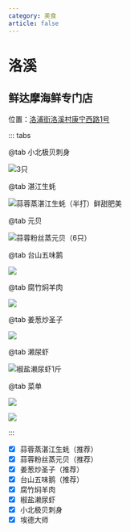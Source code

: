 ```yaml
---
category: 美食
article: false
---
```


# 洛溪

## 鲜达摩海鲜专门店

<span class="icon iconfont icon-locate"></span> 位置：<a href="https://ditu.amap.com/place/B0FFJG1AQK" target="_blank">洛浦街洛溪村康宁西路1号</a>

::: tabs

@tab 小北极贝刺身

![3只](https://img.sherry4869.com/blog/life/food/guangzhou/py/lx/xdm/img_2.jpg)

@tab 湛江生蚝

![蒜蓉蒸湛江生蚝（半打）鲜甜肥美](https://img.sherry4869.com/blog/life/food/guangzhou/py/lx/xdm/img_3.jpg)

@tab 元贝

![蒜蓉粉丝蒸元贝（6只）](https://img.sherry4869.com/blog/life/food/guangzhou/py/lx/xdm/img_7.jpg)

@tab 台山五味鹅

![](https://img.sherry4869.com/blog/life/food/guangzhou/py/lx/xdm/img_4.jpg)

@tab 腐竹焖羊肉

![](https://img.sherry4869.com/blog/life/food/guangzhou/py/lx/xdm/img_5.jpg)

@tab 姜葱炒圣子

![](https://img.sherry4869.com/blog/life/food/guangzhou/py/lx/xdm/img_6.jpg)

@tab 濑尿虾

![椒盐濑尿虾1斤](https://img.sherry4869.com/blog/life/food/guangzhou/py/lx/xdm/img_8.jpg)

@tab 菜单

![](https://img.sherry4869.com/blog/life/food/guangzhou/py/lx/xdm/img.jpg)

![](https://img.sherry4869.com/blog/life/food/guangzhou/py/lx/xdm/img_9.jpg)

:::

- [x] 蒜蓉蒸湛江生蚝（推荐）
- [x] 蒜蓉粉丝蒸元贝（推荐）
- [x] 姜葱炒圣子（推荐）
- [x] 台山五味鹅（推荐）
- [x] 腐竹焖羊肉
- [x] 椒盐濑尿虾
- [x] 小北极贝刺身
- [x] 埃德大师